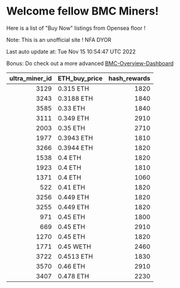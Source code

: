 # Welcome fellow BMC Miners!
Here is a list of "Buy Now" listings from Opensea floor !

Note: This is an unofficial site ! NFA DYOR

Last auto update at: Tue Nov 15 10:54:47 UTC 2022

Bonus: Do check out a more advanced [BMC-Overview-Dashboard](https://dune.com/defifunk/BMC-Overview-Dashboard)


|   ultra_miner_id | ETH_buy_price   |   hash_rewards |
|-----------------:|:----------------|---------------:|
|             3129 | 0.315 ETH       |           1820 |
|             3243 | 0.3188 ETH      |           1840 |
|             3585 | 0.33 ETH        |           1840 |
|             3111 | 0.349 ETH       |           2910 |
|             2003 | 0.35 ETH        |           2710 |
|             1977 | 0.3943 ETH      |           1810 |
|             3266 | 0.3944 ETH      |           1820 |
|             1538 | 0.4 ETH         |           1820 |
|             1923 | 0.4 ETH         |           1810 |
|             1371 | 0.4 ETH         |           1060 |
|              522 | 0.41 ETH        |           1820 |
|             3256 | 0.449 ETH       |           1820 |
|             3255 | 0.449 ETH       |           1820 |
|              971 | 0.45 ETH        |           1800 |
|              669 | 0.45 ETH        |           2910 |
|             1270 | 0.45 ETH        |           1820 |
|             1771 | 0.45 WETH       |           2460 |
|             3722 | 0.4513 ETH      |           1830 |
|             3570 | 0.46 ETH        |           2910 |
|             3407 | 0.478 ETH       |           2230 |